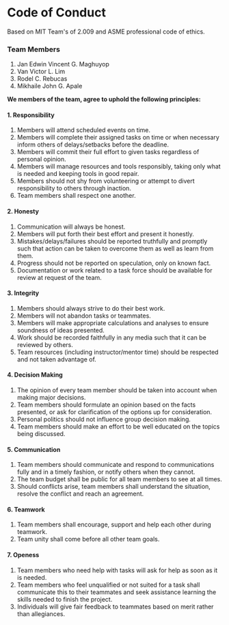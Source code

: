 # Code of Conduct
Based on MIT Team's of 2.009 and ASME professional code of ethics.


### Team Members
1. Jan Edwin Vincent G. Maghuyop
2. Van Victor L. Lim
3. Rodel C. Rebucas
4. Mikhaile John G. Apale

**We members of the team, agree to uphold the following principles:**


#### 1. Responsibility
1. Members will attend scheduled events on time.
2. Members will complete their assigned tasks on time or when necessary inform others of delays/setbacks before the deadline.
3. Members will commit their full effort to given tasks regardless of personal opinion.
4. Members will manage resources and tools responsibly, taking only what is needed and keeping tools in good repair.
5. Members should not shy from volunteering or attempt to divert responsibility to others through inaction.
6. Team members shall respect one another.


#### 2. Honesty
1. Communication will always be honest.
2. Members will put forth their best effort and present it honestly.
3. Mistakes/delays/failures should be reported truthfully and promptly such that action can be taken to overcome them as well as learn from them.
4. Progress should not be reported on speculation, only on known fact.
5. Documentation or work related to a task force should be available for review at request of the team.


#### 3. Integrity
1. Members should always strive to do their best work.
2. Members will not abandon tasks or teammates.
3. Members will make appropriate calculations and analyses to ensure soundness of ideas presented.
4. Work should be recorded faithfully in any media such that it can be reviewed by others.
5. Team resources (including instructor/mentor time) should be respected and not taken advantage of.


#### 4. Decision Making
1. The opinion of every team member should be taken into account when making major decisions.
2. Team members should formulate an opinion based on the facts presented, or ask for clarification of the options up for consideration.
3. Personal politics should not influence group decision making.
4. Team members should make an effort to be well educated on the topics being discussed.


#### 5. Communication
1. Team members should communicate and respond to communications fully and in a timely fashion, or notify others when they cannot.
2. The team budget shall be public for all team members to see at all times.
3. Should conflicts arise, team members shall understand the situation, resolve the conflict and reach an agreement.


#### 6. Teamwork
1. Team members shall encourage, support and help each other during teamwork.
2. Team unity shall come before all other team goals.


#### 7. Openess
1. Team members who need help with tasks will ask for help as soon as it is needed.
2. Team members who feel unqualified or not suited for a task shall communicate this to their teammates and seek assistance learning the skills needed to finish the project.
3. Individuals will give fair feedback to teammates based on merit rather than allegiances.

